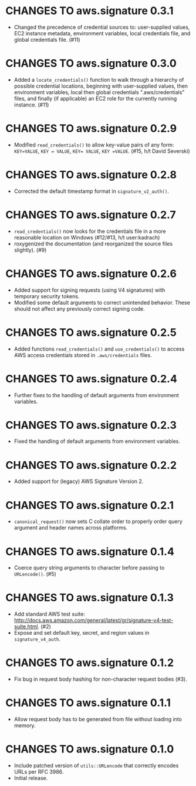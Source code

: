 # CHANGES TO aws.signature 0.3.1

* Changed the precedence of credential sources to: user-supplied values, EC2 instance metadata, environment variables, local credentials file, and global credentials file. (#11)

# CHANGES TO aws.signature 0.3.0

* Added a `locate_credentials()` function to walk through a hierarchy of possible credential locations, beginning with user-supplied values, then environment variables, local then global credentials ".aws/credentials" files, and finally (if applicable) an EC2 role for the currently running instance. (#11)

# CHANGES TO aws.signature 0.2.9

* Modified `read_credentials()` to allow key-value pairs of any form: `KEY=VALUE`, `KEY = VALUE`, `KEY= VALUE`, `KEY =VALUE`. (#15, h/t David Severski)

# CHANGES TO aws.signature 0.2.8

* Corrected the default timestamp format in `signature_v2_auth()`.

# CHANGES TO aws.signature 0.2.7

* `read_credentials()` now looks for the credentials file in a more reasonable location on Windows (#12/#13, h/t user:kadrach)
* roxygenized the documentation (and reorganized the source files slightly). (#9)

# CHANGES TO aws.signature 0.2.6

* Added support for signing requests (using V4 signatures) with temporary security tokens.
* Modified some default arguments to correct unintended behavior. These should not affect any previously correct signing code.

# CHANGES TO aws.signature 0.2.5

* Added functions `read_credentials()` and `use_credentials()` to access AWS access credentials stored in `.aws/credentials` files.

# CHANGES TO aws.signature 0.2.4

* Further fixes to the handling of default arguments from environment variables.

# CHANGES TO aws.signature 0.2.3

* Fixed the handling of default arguments from environment variables.

# CHANGES TO aws.signature 0.2.2

* Added support for (legacy) AWS Signature Version 2.

# CHANGES TO aws.signature 0.2.1

* `canonical_request()` now sets C collate order to properly order query argument and header names across platforms.

# CHANGES TO aws.signature 0.1.4

* Coerce query string arguments to character before passing to `URLencode()`. (#5)

# CHANGES TO aws.signature 0.1.3

* Add standard AWS test suite: http://docs.aws.amazon.com/general/latest/gr/signature-v4-test-suite.html. (#2)
* Expose and set default key, secret, and region values in `signature_v4_auth`.

# CHANGES TO aws.signature 0.1.2

* Fix bug in request body hashing for non-character request bodies (#3).

# CHANGES TO aws.signature 0.1.1

* Allow request body has to be generated from file without loading into memory.

# CHANGES TO aws.signature 0.1.0

* Include patched version of `utils::URLencode` that correctly encodes URLs per RFC 3986.
* Initial release.
